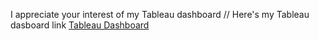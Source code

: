 I appreciate your interest of my Tableau dashboard //
Here's my Tableau dasboard link
[Tableau Dashboard](https://public.tableau.com/app/profile/dimas.tejone.fani/vizzes)
